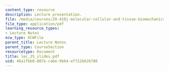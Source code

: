```yaml
---
content_type: resource
description: Lecture presentation.
file: /media/courses/20-410j-molecular-cellular-and-tissue-biomechanics-be-410j-spring-2003/46a1fbb0807eca6e9b64ef7226626788_lec_25_slides.pdf
file_type: application/pdf
learning_resource_types:
- Lecture Notes
ocw_type: OCWFile
parent_title: Lecture Notes
parent_type: CourseSection
resourcetype: Document
title: lec_25_slides.pdf
uid: 46a1fbb0-807e-ca6e-9b64-ef7226626788
---
```

